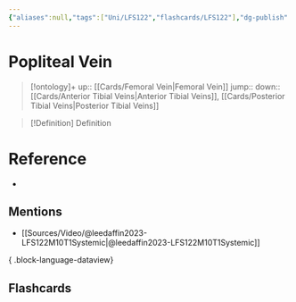 ```yaml
---
{"aliases":null,"tags":["Uni/LFS122","flashcards/LFS122"],"dg-publish":true,"permalink":"/cards/popliteal-vein/","dgPassFrontmatter":true}
---
```


# Popliteal Vein

> [!ontology]+
> up:: [[Cards/Femoral Vein\|Femoral Vein]]
> jump:: 
> down:: [[Cards/Anterior Tibial Veins\|Anterior Tibial Veins]], [[Cards/Posterior Tibial Veins\|Posterior Tibial Veins]]

> [!Definition] Definition
> 

# Reference
- 

## Mentions
- [[Sources/Video/@leedaffin2023-LFS122M10T1Systemic\|@leedaffin2023-LFS122M10T1Systemic]]

{ .block-language-dataview}

## Flashcards
